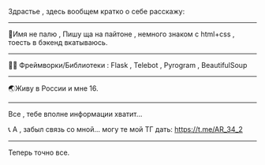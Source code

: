 Здрастье , здесь вообщем кратко о себе расскажу:
__________________________________________
🤨Имя не палю , Пишу ща на пайтоне , немного знаком с html+css , тоесть в бэкенд вкатываюсь.
__________________________________________
👩‍💻 Фреймворки/Библиотеки : Flask , Telebot , Pyrogram , BeautifulSoup
__________________________________________
🌏Живу в России и мне 16.
__________________________________________
Все , тебе вполне информации хватит...

📞 А , забыл связь со мной...
могу те мой ТГ дать:
https://t.me/AR_34_2
_____________________________
Теперь точно все.
